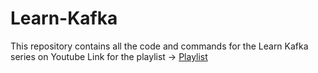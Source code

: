 # Learn-Kafka

This repository contains all the code and commands for the Learn Kafka series on Youtube
Link for the playlist -> [Playlist](https://www.youtube.com/watch?v=Ot34LQtKHq8&list=PLwju4E_EMblM-ns4z7Ln4wTtdXzbRnn4j&pp=gAQB)
